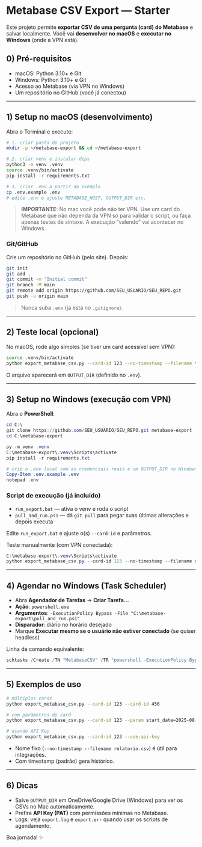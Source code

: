 
# Metabase CSV Export — Starter

Este projeto permite **exportar CSV de uma pergunta (card) do Metabase** e salvar localmente. Você vai **desenvolver no macOS** e **executar no Windows** (onde a VPN está).

## 0) Pré-requisitos
- macOS: Python 3.10+ e Git
- Windows: Python 3.10+ e Git
- Acesso ao Metabase (via VPN no Windows)
- Um repositório no GitHub (você já conectou)

---

## 1) Setup no macOS (desenvolvimento)

Abra o Terminal e execute:

```bash
# 1. criar pasta do projeto
mkdir -p ~/metabase-export && cd ~/metabase-export

# 2. criar venv e instalar deps
python3 -m venv .venv
source .venv/bin/activate
pip install -r requirements.txt

# 3. criar .env a partir do exemplo
cp .env.example .env
# edite .env e ajuste METABASE_HOST, OUTPUT_DIR etc.
```

> **IMPORTANTE**: No mac você pode não ter VPN. Use um card do Metabase que não dependa da VPN só para validar o script, ou faça apenas testes de sintaxe. A execução “valendo” vai acontecer no Windows.

### Git/GitHub

Crie um repositório no GitHub (pelo site). Depois:

```bash
git init
git add .
git commit -m "Initial commit"
git branch -M main
git remote add origin https://github.com/SEU_USUARIO/SEU_REPO.git
git push -u origin main
```

> Nunca suba `.env` (já está no `.gitignore`).

---

## 2) Teste local (opcional)
No macOS, rode algo simples (se tiver um card acessível sem VPN):
```bash
source .venv/bin/activate
python export_metabase_csv.py --card-id 123 --no-timestamp --filename teste.csv
```
O arquivo aparecerá em `OUTPUT_DIR` (definido no `.env`).

---

## 3) Setup no Windows (execução com VPN)

Abra o **PowerShell**:

```powershell
cd C:\
git clone https://github.com/SEU_USUARIO/SEU_REPO.git metabase-export
cd C:\metabase-export

py -m venv .venv
C:\metabase-export\.venv\Scripts\activate
pip install -r requirements.txt

# crie o .env local com as credenciais reais e um OUTPUT_DIR no Windows
Copy-Item .env.example .env
notepad .env
```

### Script de execução (já incluído)
- `run_export.bat` — ativa o venv e roda o script
- `pull_and_run.ps1` — dá `git pull` para pegar suas últimas alterações e depois executa

Edite `run_export.bat` e ajuste o(s) `--card-id` e parâmetros.

Teste manualmente (com VPN conectada):
```powershell
C:\metabase-export\.venv\Scripts\activate
python export_metabase_csv.py --card-id 123 --no-timestamp --filename relatorio.csv
```

---

## 4) Agendar no Windows (Task Scheduler)

- Abra **Agendador de Tarefas** → **Criar Tarefa…**
- **Ação**: `powershell.exe`
- **Argumentos**: `-ExecutionPolicy Bypass -File "C:\metabase-export\pull_and_run.ps1"`
- **Disparador**: diário no horário desejado
- Marque **Executar mesmo se o usuário não estiver conectado** (se quiser headless)

Linha de comando equivalente:
```powershell
schtasks /Create /TN "MetabaseCSV" /TR "powershell -ExecutionPolicy Bypass -File C:\metabase-export\pull_and_run.ps1" /SC DAILY /ST 07:30 /RL HIGHEST /F
```

---

## 5) Exemplos de uso
```bash
# múltiplos cards
python export_metabase_csv.py --card-id 123 --card-id 456

# com parâmetros do card
python export_metabase_csv.py --card-id 123 --param start_date=2025-08-01 --param status=active

# usando API Key
python export_metabase_csv.py --card-id 123 --use-api-key
```

- Nome fixo (`--no-timestamp --filename relatorio.csv`) é útil para integrações.
- Com timestamp (padrão) gera histórico.

---

## 6) Dicas
- Salve `OUTPUT_DIR` em OneDrive/Google Drive (Windows) para ver os CSVs no Mac automaticamente.
- Prefira **API Key (PAT)** com permissões mínimas no Metabase.
- Logs: veja `export.log` e `export.err` quando usar os scripts de agendamento.

Boa jornada! ✨
